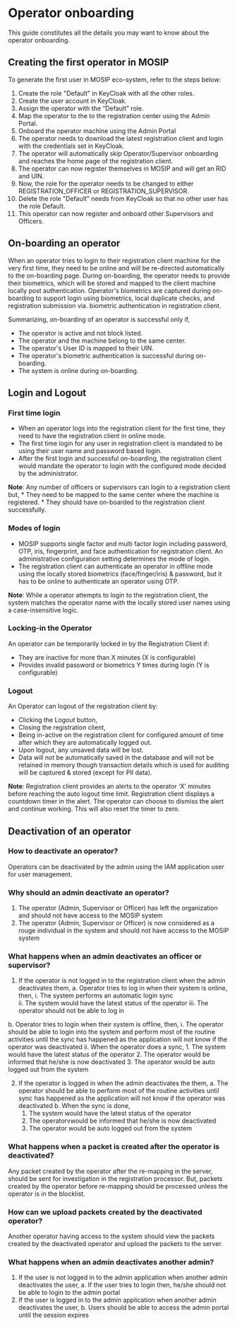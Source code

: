 # Operator onboarding 
This guide constitutes all the details you may want to know about the operator onboarding.

## Creating the first operator in MOSIP
To generate the first user in MOSIP eco-system, refer to the steps below:
1. Create the role "Default" in KeyCloak with all the other roles.
1. Create the user account in KeyCloak.
1. Assign the operator with the “Default” role.
1. Map the operator to the to the registration center using the Admin Portal.
1. Onboard the operator machine using the Admin Portal
1. The operator needs to download the latest registration client and login with the credentials set in KeyCloak.
1. The operator will automatically skip Operator/Supervisor onboarding and reaches the home page of the registration client.
1. The operator can now register themselves in MOSIP and will get an RID and UIN.
1. Now, the role for the operator needs to be changed to either REGISTRATION_OFFICER or REGISTRATION_SUPERVISOR. 
1. Delete the role "Default" needs from KeyCloak so that no other user has the role Default.   
1. This operator can now register and onboard other Supervisors and Officers.

## On-boarding an operator
When an operator tries to login to their registration client machine for the very first time, they need to be online and will be re-directed automatically to the on-boarding page. During on-boarding, the operator needs to provide their biometrics, which will be stored and mapped to the client machine locally post authentication.
Operator's biometrics are captured during on-boarding to support login using biometrics, local duplicate checks, and registration submission via. biometric authentication in registration client.

Summarizing, on-boarding of an operator is successful only if,
* The operator is active and not block listed.
*	The operator and the machine belong to the same center.
*	The operator's User ID is mapped to their UIN. 
*	The operator's biometric authentication is successful during on-boarding.
*	The system is online during on-boarding.

## Login and Logout

### First time login
* When an operator logs into the registration client for the first time, they need to have the registration client in online mode. 
* The first time login for any user in registration client is mandated to be using their user name and password based login. 
* After the first login and successful on-boarding, the registration client would mandate the operator to login with the configured mode decided by the administrator.

**Note**: Any number of officers or supervisors can login to a registration client but,
          * They need to be mapped to the same center where the machine is registered.
          * They should have on-boarded to the registration client successfully.
          
### Modes of login
* MOSIP supports single factor and multi factor login including password, OTP, iris, fingerprint, and face authentication for registration client. An administrative configuration setting determines the mode of login.
* The registration client can authenticate an operator in offline mode using the locally stored biometrics (face/finger/iris) & password, but it has to be online to authenticate an operator using OTP.

**Note**: While a operator attempts to login to the registration client, the system matches the operator name with the locally stored user names using a case-insensitive logic.

### Locking-in the Operator
An operator can be temporarily locked in by the Registration Client if:
* They are inactive for more than X minutes (X is configurable)
* Provides invalid password or biometrics Y times during login (Y is configurable)

### Logout
An Operator can logout of the registration client by:
* Clicking the Logout button, 
* Closing the registration client, 
* Being in-active on the registration client for configured amount of time after which they are automatically logged out.
* Upon logout, any unsaved data will be lost. 
* Data will not be automatically saved in the database and will not be retained in memory though transaction details which is used for auditing will be captured & stored (except for PII data).

**Note**: Registration client provides an alerts to the operator ‘X’ minutes before reaching the auto logout time limit. Registration client displays a countdown timer in the alert. The operator can choose to dismiss the alert and continue working. This will also reset the timer to zero.

## Deactivation of an operator

### How to deactivate an operator?
Operators can be deactivated by the admin using the IAM application user for user management.

### Why should an admin deactivate an operator?
1. The operator (Admin, Supervisor or Officer) has left the organization and should not have access to the MOSIP system
2. The operator (Admin, Supervisor or Officer) is now considered as a rouge individual in the system and should not have access to the MOSIP system

### What happens when an admin deactivates an officer or supervisor?
1. If the operator is not logged in to the registration client when the admin deactivates them,
 a. Operator tries to log in when their system is online, then, 
     i. The system performs an automatic login sync  
     ii. The system would have the latest status of the operator
     iii. The operator should not be able to log in
  
 b. Operator tries to login when their system is offline, then,
    i. The operator should be able to login into the system and perform most of the routine activities until the sync has happened as the application will not know if the operator was deactivated
   ii. When the operator does a sync,
       1. The system would have the latest status of the operator
       2. The operator would be informed that he/she is now deactivated
       3. The operator would be auto logged out from the system

2. If the operator is logged in when the admin deactivates the them,
  a. The operator should be able to perform most of the routine activities until sync has happened as the application will not know if the operator was deactivated
  b. When the sync is done,
      1. The system would have the latest status of the operator
      2. The operatorvwould be informed that he/she is now deactivated
      3. The operator would be auto logged out from the system

### What happens when a packet is created after the operator is deactivated?
Any packet created by the operator after the re-mapping in the server, should be sent for investigation in the registration processor. But, packets created by the operator before re-mapping should be processed unless the operator is in the blocklist.

### How can we upload packets created by the deactivated operator?
Another operator having access to the system should view the packets created by the deactivated operator and upload the packets to the server.

### What happens when an admin deactivates another admin?
1. If the user is not logged in to the admin application when another admin deactivates the user,
   a. If the user tries to login then, he/she should not be able to login to the admin portal
2. If the user is logged in to the admin application when another admin deactivates the user,
   b. Users should be able to access the admin portal until the session expires


